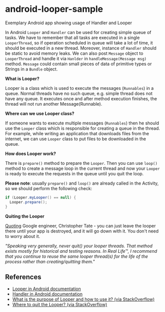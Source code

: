 android-looper-sample
=====================

Exemplary Android app showing usage of Handler and Looper

In Android `Looper` and `Handler` can be used for creating simple queue of tasks. We have to remember that all tasks are executed in a single `LooperThread`, so if operation scheduled in queue will take a lot of time, it should be executed in a new thread. Moreover, instance of `Handler` should be static to avoid memory leaks. We can also post `Message` object to `LooperThread` and handle it via `Hanlder` in `handleMessage(Message msg)` method. `Message` could contain small pieces of data of primitive types or Strings in a `Bundle` object.

**What is Looper?**

Looper is a class which is used to execute the messages (`Runnables`) in a queue. Normal threads have no such queue, e.g. simple thread does not have any queue. It executes once and after method execution finishes, the thread will not run another Message(Runnable).

**Where can we use Looper class?**

If someone wants to execute multiple messages (`Runnables`) then he should use the `Looper` class which is responsible for creating a queue in the thread. For example, while writing an application that downloads files from the internet, we can use `Looper` class to put files to be downloaded in the queue.

**How does Looper work?**

There is `prepare()` method to prepare the `Looper`. Then you can use `loop()` method to create a message loop in the current thread and now your `Looper` is ready to execute the requests in the queue until you quit the loop.

**Please note**: usually `prepare()` and `loop()` are already called in the Activity, so we should perform the following check:

```java
if (Looper.myLooper() == null) {
  Looper.prepare();
}
```

**Quiting the Looper**

[Quoting](https://groups.google.com/forum/#!topic/android-platform/_jsUqXi6DKM) Google engineer, Christopher Tate - you can just leave the looper there until your app is destroyed, and it will go down with it. You don't need to worry about it.

*"Speaking very generally, never quit() your looper threads. That method exists mostly for historical and testing reasons. In Real Life™, I recommend that you continue to reuse the same looper thread(s) for the life of the process rather than creating/quitting them."*

References
----------
- [Looper in Android documentation](http://developer.android.com/reference/android/os/Looper.html)
- [Handler in Android documentation](http://developer.android.com/reference/android/os/Handler.html)
- [What is the purpose of Looper and how to use it? (via StackOverflow)](http://stackoverflow.com/questions/7597742/what-is-the-purpose-of-looper-and-how-to-use-it)
- [Where to quit the Looper? (via StackOverflow)](http://stackoverflow.com/questions/17617731/where-quit-the-looper)
